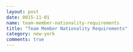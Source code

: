 ```yaml
---
layout: post
date: 0015-11-01
name: team-member-nationality-requirements
title: "Team Member Nationality Requirements"
category: new-york
comments: true
---
```




